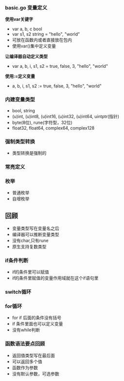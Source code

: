 ### basic.go 变量定义
**使用var关键字** 
- var a, b, c bool
- var s1, s2 string = "hello", "world"
- 可放在函数内或者直接放在包内
- 使用var()集中定义变量

**让编译器自动定义类型**
- var a, b, i, s1, s2 = true, false, 3, "hello", "world"

**使用:=定义变量**
- a, b, i, s1, s2 := true, false, 3, "hello", "world"

### 内建变量类型
- bool, string
- (u)int, (u)int8, (u)int16, (u)int32, (u)int64, uintptr(指针)
- byte(8位), rune(字符型，32位)
- float32, float64, complex64, complex128

### 强制类型转换
- 类型转换是强制的

### 常亮定义

### 枚举
- 普通枚举
- 自增枚举

## 回顾

- 变量类型写在变量名之后
- 编译器可以推断变量类型
- 没有char,只有rune
- 原生支持复数类型

### if条件判断
- if的条件里可以赋值
- if的条件里赋值的变量作用域就在这个if语句里

### switch循环
### for循环

- for if 后面的条件没有括号
- if 条件里面也可以定义变量
- 没有while判断

### 函数语法要点回顾
- 返回值类型写在最后面
- 可以返回多个值
- 函数作为参数
- 没有默认参数，可选参数